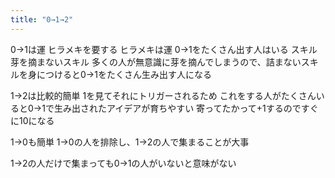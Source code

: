 ```yaml
---
title: "0→1→2"
---
```


0→1は運
ヒラメキを要する
ヒラメキは運
0→1をたくさん出す人はいる
スキル
芽を摘まないスキル
多くの人が無意識に芽を摘んでしまうので、詰まないスキルを身につけると0→1をたくさん生み出す人になる

1→2は比較的簡単
1を見てそれにトリガーされるため
これをする人がたくさんいると0→1で生み出されたアイデアが育ちやすい
寄ってたかって+1するのですぐに10になる

1→0も簡単
1→0の人を排除し、1→2の人で集まることが大事

1→2の人だけで集まっても0→1の人がいないと意味がない